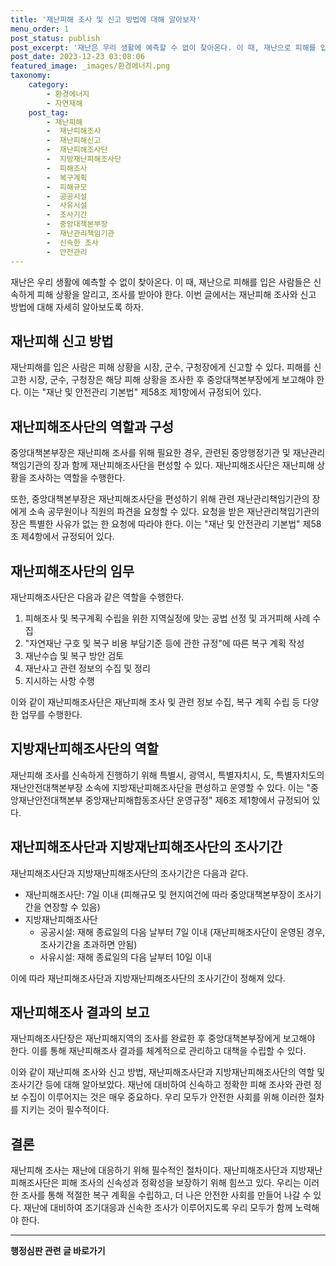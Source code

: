```yaml
---
title: '재난피해 조사 및 신고 방법에 대해 알아보자'
menu_order: 1
post_status: publish
post_excerpt: '재난은 우리 생활에 예측할 수 없이 찾아온다. 이 때, 재난으로 피해를 입은 사람들은 신속하게 피해 상황을 알리고, 조사를 받아야 한다. 이번 글에서는 재난피해 조사와 신고 방법에 대해 자세히 알아보도록 하자.'
post_date: 2023-12-23 03:08:06
featured_image: _images/환경에너지.png
taxonomy:
    category:
        - 환경에너지
        - 자연재해
    post_tag:
        - 재난피해
        -  재난피해조사
        -  재난피해신고
        -  재난피해조사단
        -  지방재난피해조사단
        -  피해조사
        -  복구계획
        -  피해규모
        -  공공시설
        -  사유시설
        -  조사기간
        -  중앙대책본부장
        -  재난관리책임기관
        -  신속한 조사
        -  안전관리
---
```



재난은 우리 생활에 예측할 수 없이 찾아온다. 이 때, 재난으로 피해를 입은 사람들은 신속하게 피해 상황을 알리고, 조사를 받아야 한다. 이번 글에서는 재난피해 조사와 신고 방법에 대해 자세히 알아보도록 하자.

## 재난피해 신고 방법

재난피해를 입은 사람은 피해 상황을 시장, 군수, 구청장에게 신고할 수 있다. 피해를 신고한 시장, 군수, 구청장은 해당 피해 상황을 조사한 후 중앙대책본부장에게 보고해야 한다. 이는 "재난 및 안전관리 기본법" 제58조 제1항에서 규정되어 있다.

## 재난피해조사단의 역할과 구성

중앙대책본부장은 재난피해 조사를 위해 필요한 경우, 관련된 중앙행정기관 및 재난관리책임기관의 장과 함께 재난피해조사단을 편성할 수 있다. 재난피해조사단은 재난피해 상황을 조사하는 역할을 수행한다.

또한, 중앙대책본부장은 재난피해조사단을 편성하기 위해 관련 재난관리책임기관의 장에게 소속 공무원이나 직원의 파견을 요청할 수 있다. 요청을 받은 재난관리책임기관의 장은 특별한 사유가 없는 한 요청에 따라야 한다. 이는 "재난 및 안전관리 기본법" 제58조 제4항에서 규정되어 있다.

## 재난피해조사단의 임무

재난피해조사단은 다음과 같은 역할을 수행한다.

1. 피해조사 및 복구계획 수립을 위한 지역실정에 맞는 공법 선정 및 과거피해 사례 수집
2. "자연재난 구호 및 복구 비용 부담기준 등에 관한 규정"에 따른 복구 계획 작성
3. 재난수습 및 복구 방안 검토
4. 재난사고 관련 정보의 수집 및 정리
5. 지시하는 사항 수행

이와 같이 재난피해조사단은 재난피해 조사 및 관련 정보 수집, 복구 계획 수립 등 다양한 업무를 수행한다.

## 지방재난피해조사단의 역할

재난피해 조사를 신속하게 진행하기 위해 특별시, 광역시, 특별자치시, 도, 특별자치도의 재난안전대책본부장 소속에 지방재난피해조사단을 편성하고 운영할 수 있다. 이는 "중앙재난안전대책본부 중앙재난피해합동조사단 운영규정" 제6조 제1항에서 규정되어 있다.

## 재난피해조사단과 지방재난피해조사단의 조사기간

재난피해조사단과 지방재난피해조사단의 조사기간은 다음과 같다.

- 재난피해조사단: 7일 이내 (피해규모 및 현지여건에 따라 중앙대책본부장이 조사기간을 연장할 수 있음)
- 지방재난피해조사단
  - 공공시설: 재해 종료일의 다음 날부터 7일 이내 (재난피해조사단이 운영된 경우, 조사기간을 초과하면 안됨)
  - 사유시설: 재해 종료일의 다음 날부터 10일 이내

이에 따라 재난피해조사단과 지방재난피해조사단의 조사기간이 정해져 있다.

## 재난피해조사 결과의 보고

재난피해조사단장은 재난피해지역의 조사를 완료한 후 중앙대책본부장에게 보고해야 한다. 이를 통해 재난피해조사 결과를 체계적으로 관리하고 대책을 수립할 수 있다.

이와 같이 재난피해 조사와 신고 방법, 재난피해조사단과 지방재난피해조사단의 역할 및 조사기간 등에 대해 알아보았다. 재난에 대비하여 신속하고 정확한 피해 조사와 관련 정보 수집이 이루어지는 것은 매우 중요하다. 우리 모두가 안전한 사회를 위해 이러한 절차를 지키는 것이 필수적이다.

## 결론

재난피해 조사는 재난에 대응하기 위해 필수적인 절차이다. 재난피해조사단과 지방재난피해조사단은 피해 조사의 신속성과 정확성을 보장하기 위해 힘쓰고 있다. 우리는 이러한 조사를 통해 적절한 복구 계획을 수립하고, 더 나은 안전한 사회를 만들어 나갈 수 있다. 재난에 대비하여 조기대응과 신속한 조사가 이루어지도록 우리 모두가 함께 노력해야 한다.
<!-- wp:separator -->
<hr class="wp-block-separator has-alpha-channel-opacity"/>
<!-- /wp:separator -->

<!-- wp:group {"backgroundColor":"base","layout":{"type":"constrained"}} -->
<div class="wp-block-group has-base-background-color has-background"><!-- wp:paragraph {"align":"center","fontSize":"medium"} -->
<p class="has-text-align-center has-large-font-size"><strong>행정심판 관련 글 바로가기</strong></p>
<!-- /wp:paragraph -->


<!-- wp:latest-posts
{"categories":[{"id":15531,"count":19,"description":"","link":"https://uknowlaw.com/category/%ed%96%89%ec%a0%95%ec%8b%ac%ed%8c%90/","name":"행정심판","slug":"행정심판","taxonomy":"category","parent":0,"meta":[],"_links":{"self":[{"href":"https://uknowlaw.com/wp-json/wp/v2/categories/15531"}],"collection":[{"href":"https://uknowlaw.com/wp-json/wp/v2/categories"}],"about":[{"href":"https://uknowlaw.com/wp-json/wp/v2/taxonomies/category"}],"wp:post_type":[{"href":"https://uknowlaw.com/wp-json/wp/v2/posts?categories=15531"}],"curies":[{"name":"wp","href":"https://api.w.org/{rel}","templated":true}]}}],"postsToShow":100,"excerptLength":28,"postLayout":"grid","columns":2,"featuredImageAlign":"left","featuredImageSizeSlug":"large","fontSize":"small"} /--></div>
<!-- /wp:group -->